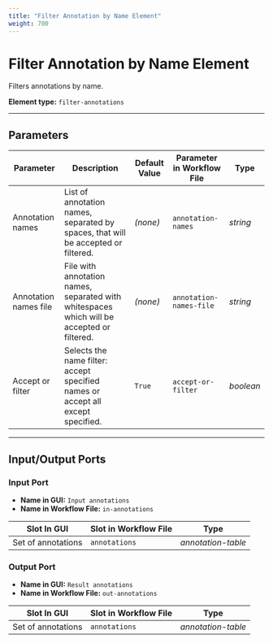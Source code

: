 ```yaml
---
title: "Filter Annotation by Name Element"
weight: 700
---
```


# Filter Annotation by Name Element

Filters annotations by name.

**Element type:** `filter-annotations`

---

## Parameters

| **Parameter**         | **Description**                                                                            | **Default Value** | **Parameter in Workflow File** | **Type**  |
|-----------------------|--------------------------------------------------------------------------------------------|-------------------|--------------------------------|-----------|
| Annotation names      | List of annotation names, separated by spaces, that will be accepted or filtered.          | *(none)*          | `annotation-names`             | _string_  |
| Annotation names file | File with annotation names, separated with whitespaces which will be accepted or filtered. | *(none)*          | `annotation-names-file`        | _string_  |
| Accept or filter      | Selects the name filter: accept specified names or accept all except specified.            | `True`            | `accept-or-filter`             | _boolean_ |

---

## Input/Output Ports

### Input Port

- **Name in GUI:** `Input annotations`
- **Name in Workflow File:** `in-annotations`

| Slot In GUI        | Slot in Workflow File | Type               |
|--------------------|-----------------------|--------------------|
| Set of annotations | `annotations`         | _annotation-table_ |

### Output Port

- **Name in GUI:** `Result annotations`
- **Name in Workflow File:** `out-annotations`

| Slot In GUI        | Slot in Workflow File | Type               |
|--------------------|-----------------------|--------------------|
| Set of annotations | `annotations`         | _annotation-table_ |
